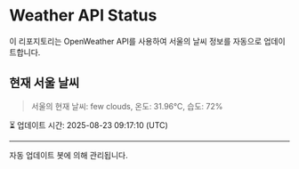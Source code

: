 
# Weather API Status

이 리포지토리는 OpenWeather API를 사용하여 서울의 날씨 정보를 자동으로 업데이트합니다.

## 현재 서울 날씨
> 서울의 현재 날씨: few clouds, 온도: 31.96°C, 습도: 72%

⏳ 업데이트 시간: 2025-08-23 09:17:10 (UTC)

---
자동 업데이트 봇에 의해 관리됩니다.
